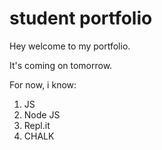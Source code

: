 # student portfolio

Hey welcome to my portfolio.

It's coming on tomorrow.

For now, i know:

1. JS
1. Node JS
1. Repl.it
1. CHALK